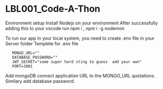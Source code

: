 # LBL001_Code-A-Thon

   Environment setup
   Install Nodejs on your environment
   After successfully adding this to your vscode run npm i , npm i -g nodemon


   To run our app in your local system, you need to create .env file in your Server folder
   Templete for .env file
      
       MONGO_URL=""
       DATABASE_PASSWORD=""
       JWT_SECRET="some super hard sting to guess  add your own"
       PORT=3001
       
       
  Add mongoDB connect application URL to the MONGO_URL quotations. Similary add database password.
       
 
